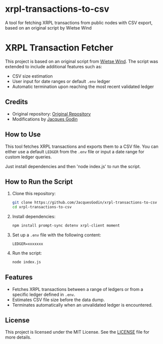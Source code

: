 # xrpl-transactions-to-csv
A tool for fetching XRPL transactions from public nodes with CSV export, based on an original script by Wietse Wind

# XRPL Transaction Fetcher

This project is based on an original script from [Wietse Wind](https://github.com/WietseWind/fetch-xrpl-transactions/tree/google-bigquery). The script was extended to include additional features such as:

- CSV size estimation
- User input for date ranges or default `.env` ledger
- Automatic termination upon reaching the most recent validated ledger

## Credits

- Original repository: [Original Repository](https://github.com/WietseWind/fetch-xrpl-transactions/tree/google-bigquery)
- Modifications by [Jacques Godin](https://github.com/JacquesGodin/xrpl-transactions-to-csv)

## How to Use

This tool fetches XRPL transactions and exports them to a CSV file. You can either use a default `LEDGER` from the `.env` file or input a date range for custom ledger queries.

Just install dependencies and then 'node index.js' to run the script.

## How to Run the Script

1. Clone this repository:
   ```bash
   git clone https://github.com/JacquesGodin/xrpl-transactions-to-csv
   cd xrpl-transactions-to-csv
   ```

2. Install dependencies:
   ```bash
   npm install prompt-sync dotenv xrpl-client moment
   ```

3. Set up a `.env` file with the following content:
   ```
   LEDGER=xxxxxxx
   ```

4. Run the script:
   ```bash
   node index.js
   ```

## Features
- Fetches XRPL transactions between a range of ledgers or from a specific ledger defined in `.env`.
- Estimates CSV file size before the data dump.
- Terminates automatically when an unvalidated ledger is encountered.


## License

This project is licensed under the MIT License. See the [LICENSE](./LICENSE) file for more details.
